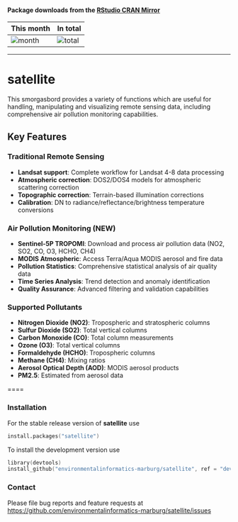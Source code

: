 #### Package downloads from the [RStudio CRAN Mirror](http://cran-logs.rstudio.com/)</b>

This month      | In total
--------------- | -----------
![month](http://cranlogs.r-pkg.org/badges/satellite) | ![total](http://cranlogs.r-pkg.org/badges/grand-total/satellite)

<hr>

# satellite
This smorgasbord provides a variety of functions which are useful 
for handling, manipulating and visualizing remote sensing data, including
comprehensive air pollution monitoring capabilities.

## Key Features

### Traditional Remote Sensing
- **Landsat support**: Complete workflow for Landsat 4-8 data processing
- **Atmospheric correction**: DOS2/DOS4 models for atmospheric scattering correction
- **Topographic correction**: Terrain-based illumination corrections
- **Calibration**: DN to radiance/reflectance/brightness temperature conversions

### Air Pollution Monitoring (NEW)
- **Sentinel-5P TROPOMI**: Download and process air pollution data (NO2, SO2, CO, O3, HCHO, CH4)
- **MODIS Atmospheric**: Access Terra/Aqua MODIS aerosol and fire data
- **Pollution Statistics**: Comprehensive statistical analysis of air quality data
- **Time Series Analysis**: Trend detection and anomaly identification
- **Quality Assurance**: Advanced filtering and validation capabilities

### Supported Pollutants
- **Nitrogen Dioxide (NO2)**: Tropospheric and stratospheric columns
- **Sulfur Dioxide (SO2)**: Total vertical columns
- **Carbon Monoxide (CO)**: Total column measurements  
- **Ozone (O3)**: Total vertical columns
- **Formaldehyde (HCHO)**: Tropospheric columns
- **Methane (CH4)**: Mixing ratios
- **Aerosol Optical Depth (AOD)**: MODIS aerosol products
- **PM2.5**: Estimated from aerosol data

====

### Installation

For the stable release version of **satellite** use


```S
install.packages("satellite")
```


To install the development version use


```S
library(devtools)
install_github("environmentalinformatics-marburg/satellite", ref = "develop")
```


### Contact

Please file bug reports and feature requests at https://github.com/environmentalinformatics-marburg/satellite/issues